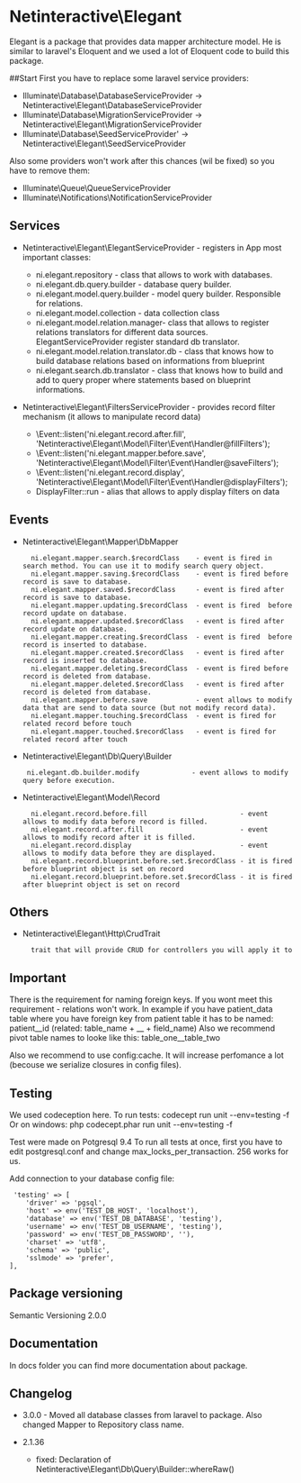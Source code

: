 Netinteractive\Elegant
======================

Elegant is a package that provides data mapper architecture model. 
He is similar to laravel's Eloquent and we used a lot of Eloquent code to build this package.

##Start
First you have to replace some laravel service providers:
* Illuminate\Database\DatabaseServiceProvider   ->  Netinteractive\Elegant\DatabaseServiceProvider
* Illuminate\Database\MigrationServiceProvider  ->  Netinteractive\Elegant\MigrationServiceProvider
* Illuminate\Database\SeedServiceProvider'      ->  Netinteractive\Elegant\SeedServiceProvider

Also some providers won't work after this chances (wil be fixed) so you have to remove them:
* Illuminate\Queue\QueueServiceProvider
* Illuminate\Notifications\NotificationServiceProvider


## Services
* Netinteractive\Elegant\ElegantServiceProvider - registers in App most important classes:
     * ni.elegant.repository - class that allows to work with databases.
     * ni.elegant.db.query.builder - database query builder.
     * ni.elegant.model.query.builder - model query builder. Responsible for relations.
     * ni.elegant.model.collection - data collection class
     * ni.elegant.model.relation.manager- class that allows to register relations translators for different data sources. ElegantServiceProvider register standard db translator.
     * ni.elegant.model.relation.translator.db - class that knows how to build database relations based on informations from blueprint
     * ni.elegant.search.db.translator - class that knows how to build and add to query proper where statements based on blueprint informations.

* Netinteractive\Elegant\FiltersServiceProvider - provides record filter mechanism (it allows to manipulate record data)
     * \Event::listen('ni.elegant.record.after.fill', 'Netinteractive\Elegant\Model\Filter\Event\Handler@fillFilters');
     * \Event::listen('ni.elegant.mapper.before.save', 'Netinteractive\Elegant\Model\Filter\Event\Handler@saveFilters');
     * \Event::listen('ni.elegant.record.display', 'Netinteractive\Elegant\Model\Filter\Event\Handler@displayFilters');
     * DisplayFilter::run - alias that allows to apply display filters on data


## Events
* Netinteractive\Elegant\Mapper\DbMapper

        ni.elegant.mapper.search.$recordClass    - event is fired in search method. You can use it to modify search query object.
        ni.elegant.mapper.saving.$recordClass    - event is fired before record is save to database.
        ni.elegant.mapper.saved.$recordClass     - event is fired after record is save to database.
        ni.elegant.mapper.updating.$recordClass  - event is fired  before record update on database.
        ni.elegant.mapper.updated.$recordClass   - event is fired after record update on database.
        ni.elegant.mapper.creating.$recordClass  - event is fired  before record is inserted to database.
        ni.elegant.mapper.created.$recordClass   - event is fired after record is inserted to database.
        ni.elegant.mapper.deleting.$recordClass  - event is fired before record is deleted from database.
        ni.elegant.mapper.deleted.$recordClass   - event is fired after record is deleted from database.
        ni.elegant.mapper.before.save            - event allows to modify data that are send to data source (but not modify record data).
        ni.elegant.mapper.touching.$recordClass  - event is fired for related record before touch
        ni.elegant.mapper.touched.$recordClass   - event is fired for related record after touch

*  Netinteractive\Elegant\Db\Query\Builder

        ni.elegant.db.builder.modify             - event allows to modify query before execution.

* Netinteractive\Elegant\Model\Record

        ni.elegant.record.before.fill                       - event allows to modify data before record is filled.
        ni.elegant.record.after.fill                        - event allows to modify record after it is filled.
        ni.elegant.record.display                           - event allows to modify data before they are displayed.
        ni.elegant.record.blueprint.before.set.$recordClass - it is fired before blueprint object is set on record
        ni.elegant.record.blueprint.before.set.$recordClass - it is fired after blueprint object is set on record

## Others
* Netinteractive\Elegant\Http\CrudTrait 
        
        trait that will provide CRUD for controllers you will apply it to

## Important
There is the requirement for naming foreign keys. If you wont meet this requirement - relations won't work.
In example if you have patient_data table where you have foreign key from patient table it has to be named: patient__id (related: table_name + __ + field_name)
Also we recommend pivot table names to looke like this: table_one__table_two

Also we recommend to use config:cache. It will increase perfomance a lot (becouse we serialize closures in config files).

## Testing
We used codeception here. To run tests: 
 codecept run unit --env=testing -f
Or on windows:
 php codecept.phar run unit --env=testing -f

Test were made on Potgresql 9.4
To run all tests at once, first you have to edit postgresql.conf and change max_locks_per_transaction. 256 works for us.

Add connection to your database config file:

     'testing' => [
        'driver' => 'pgsql',
        'host' => env('TEST_DB_HOST', 'localhost'),
        'database' => env('TEST_DB_DATABASE', 'testing'),
        'username' => env('TEST_DB_USERNAME', 'testing'),
        'password' => env('TEST_DB_PASSWORD', ''),
        'charset' => 'utf8',
        'schema' => 'public',
        'sslmode' => 'prefer',
    ],

## Package versioning
Semantic Versioning 2.0.0

## Documentation

In docs folder you can find more documentation about package.



## Changelog

* 3.0.0 - Moved all database classes from laravel to package.
          Also changed Mapper to Repository class name.

* 2.1.36
    * fixed: Declaration of Netinteractive\Elegant\Db\Query\Builder::whereRaw()
    